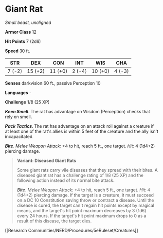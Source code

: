# Giant Rat

*Small beast, unaligned*

**Armor Class** 12

**Hit Points** 7 (2d6)

**Speed** 30 ft.

| STR    | DEX     | CON     | INT    | WIS     | CHA    |
|--------|---------|---------|--------|---------|--------|
| 7 (-2) | 15 (+2) | 11 (+0) | 2 (-4) | 10 (+0) | 4 (-3) |

**Senses** darkvision 60 ft., passive Perception 10

**Languages** -

**Challenge** 1/8 (25 XP)

***Keen Smell***. The rat has advantage on Wisdom (Perception) checks that rely on smell.

***Pack Tactics***. The rat has advantage on an attack roll against a creature if at least one of the rat's allies is within 5 feet of the creature and the ally isn't incapacitated.


***Bite***. *Melee Weapon Attack:* +4 to hit, reach 5 ft., one target. *Hit:* 4 (1d4+2) piercing damage.

>**Variant: Diseased Giant Rats**
>
>Some giant rats carry vile diseases that they spread with their bites. A diseased giant rat has a challenge rating of 1/8 (25 XP) and the following action instead of its normal bite attack.
>
>***Bite***. *Melee Weapon Attack:* +4 to hit, reach 5 ft., one target. *Hit:* 4 (1d4+2) piercing damage. If the target is a creature, it must succeed on a DC 10 Constitution saving throw or contract a disease. Until the disease is cured, the target can't regain hit points except by magical means, and the target's hit point maximum decreases by 3 (1d6) every 24 hours. If the target's hit point maximum drops to 0 as a result of this disease, the target dies.


[[Research Communities/NERD/Procedures/5eRuleset/Creatures]]